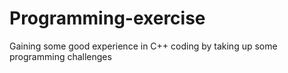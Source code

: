 # Programming-exercise
Gaining some good experience in C++ coding by taking up some programming challenges
